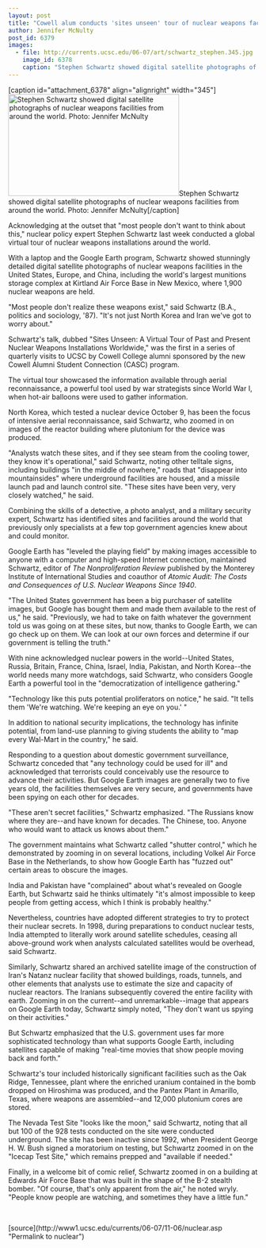 ```yaml
---
layout: post
title: "Cowell alum conducts 'sites unseen' tour of nuclear weapons facilities around the world"
author: Jennifer McNulty
post_id: 6379
images:
  - file: http://currents.ucsc.edu/06-07/art/schwartz_stephen.345.jpg
    image_id: 6378
    caption: "Stephen Schwartz showed digital satellite photographs of nuclear weapons facilities from around the world. Photo: Jennifer McNulty"
---
```


[caption id="attachment_6378" align="alignright" width="345"]<a href="http://localhost/mysite/wp-content/uploads/2006/11/schwartz_stephen.345.jpg"><img class="size-full wp-image-6378" src="http://localhost/mysite/wp-content/uploads/2006/11/schwartz_stephen.345.jpg" alt="Stephen Schwartz showed digital satellite photographs of nuclear weapons facilities from around the world. Photo: Jennifer McNulty" width="345" height="205" /></a>Stephen Schwartz showed digital satellite photographs of nuclear weapons facilities from around the world. Photo: Jennifer McNulty[/caption]
<a name="content" id="content"></a>
<p>
  Acknowledging at the outset that "most people don't want to think about this," nuclear policy expert Stephen Schwartz last week conducted a global virtual tour of nuclear weapons installations around the world.
</p>
<p>
  With a laptop and the Google Earth program, Schwartz showed stunningly detailed digital satellite photographs of nuclear weapons facilities in the United States, Europe, and China, including the world's largest munitions storage complex at Kirtland Air Force Base in New Mexico, where 1,900 nuclear weapons are held.
</p>
<p>
  "Most people don't realize these weapons exist," said Schwartz (B.A., politics and sociology, '87). "It's not just North Korea and Iran we've got to worry about."
</p>
<p>
  Schwartz's talk, dubbed "Sites Unseen: A Virtual Tour of Past and Present Nuclear Weapons Installations Worldwide," was the first in a series of quarterly visits to UCSC by Cowell College alumni sponsored by the new Cowell Alumni Student Connection (CASC) program.
</p>
<p>
  The virtual tour showcased the information available through aerial reconnaissance, a powerful tool used by war strategists since World War I, when hot-air balloons were used to gather information.
</p>
<p>
  North Korea, which tested a nuclear device October 9, has been the focus of intensive aerial reconnaissance, said Schwartz, who zoomed in on images of the reactor building where plutonium for the device was produced.
</p>
<p>
  "Analysts watch these sites, and if they see steam from the cooling tower, they know it's operational," said Schwartz, noting other telltale signs, including buildings "in the middle of nowhere," roads that "disappear into mountainsides" where underground facilities are housed, and a missile launch pad and launch control site. "These sites have been very, very closely watched," he said.
</p>
<p>
  Combining the skills of a detective, a photo analyst, and a military security expert, Schwartz has identified sites and facilities around the world that previously only specialists at a few top government agencies knew about and could monitor.
</p>
<p>
  Google Earth has "leveled the playing field" by making images accessible to anyone with a computer and high-speed Internet connection, maintained Schwartz, editor of <i>The Nonproliferation Review</i> published by the Monterey Institute of International Studies and coauthor of <i>Atomic Audit: The Costs and Consequences of U.S. Nuclear Weapons Since 1940</i>.
</p>
<p>
  "The United States government has been a big purchaser of satellite images, but Google has bought them and made them available to the rest of us," he said. "Previously, we had to take on faith whatever the government told us was going on at these sites, but now, thanks to Google Earth, we can go check up on them. We can look at our own forces and determine if our government is telling the truth."
</p>
<p>
  With nine acknowledged nuclear powers in the world--United States, Russia, Britain, France, China, Israel, India, Pakistan, and North Korea--the world needs many more watchdogs, said Schwartz, who considers Google Earth a powerful tool in the "democratization of intelligence gathering."
</p>
<p>
  "Technology like this puts potential proliferators on notice," he said. "It tells them 'We're watching. We're keeping an eye on you.' "
</p>
<p>
  In addition to national security implications, the technology has infinite potential, from land-use planning to giving students the ability to "map every Wal-Mart in the country," he said.
</p>
<p>
  Responding to a question about domestic government surveillance, Schwartz conceded that "any technology could be used for ill" and acknowledged that terrorists could conceivably use the resource to advance their activities. But Google Earth images are generally two to five years old, the facilities themselves are very secure, and governments have been spying on each other for decades.
</p>
<p>
  "These aren't secret facilities," Schwartz emphasized. "The Russians know where they are--and have known for decades. The Chinese, too. Anyone who would want to attack us knows about them."
</p>
<p>
  The government maintains what Schwartz called "shutter control," which he demonstrated by zooming in on several locations, including Volkel Air Force Base in the Netherlands, to show how Google Earth has "fuzzed out" certain areas to obscure the images.
</p>
<p>
  India and Pakistan have "complained" about what's revealed on Google Earth, but Schwartz said he thinks ultimately "it's almost impossible to keep people from getting access, which I think is probably healthy."
</p>
<p>
  Nevertheless, countries have adopted different strategies to try to protect their nuclear secrets. In 1998, during preparations to conduct nuclear tests, India attempted to literally work around satellite schedules, ceasing all above-ground work when analysts calculated satellites would be overhead, said Schwartz.
</p>
<p>
  Similarly, Schwartz shared an archived satellite image of the construction of Iran's Natanz nuclear facility that showed buildings, roads, tunnels, and other elements that analysts use to estimate the size and capacity of nuclear reactors. The Iranians subsequently covered the entire facility with earth. Zooming in on the current--and unremarkable--image that appears on Google Earth today, Schwartz simply noted, "They don't want us spying on their activities."
</p>
<p>
  But Schwartz emphasized that the U.S. government uses far more sophisticated technology than what supports Google Earth, including satellites capable of making "real-time movies that show people moving back and forth."
</p>
<p>
  Schwartz's tour included historically significant facilities such as the Oak Ridge, Tennessee, plant where the enriched uranium contained in the bomb dropped on Hiroshima was produced, and the Pantex Plant in Amarillo, Texas, where weapons are assembled--and 12,000 plutonium cores are stored.
</p>
<p>
  The Nevada Test Site "looks like the moon," said Schwartz, noting that all but 100 of the 928 tests conducted on the site were conducted underground. The site has been inactive since 1992, when President George H. W. Bush signed a moratorium on testing, but Schwartz zoomed in on the "Icecap Test Site," which remains prepped and "available if needed."
</p>
<p>
  Finally, in a welcome bit of comic relief, Schwartz zoomed in on a building at Edwards Air Force Base that was built in the shape of the B-2 stealth bomber. "Of course, that's only apparent from the air," he noted wryly. "People know people are watching, and sometimes they have a little fun."
</p>
<p>
  <br>
</p>
[source](http://www1.ucsc.edu/currents/06-07/11-06/nuclear.asp "Permalink to nuclear")
